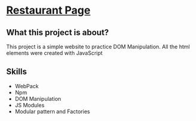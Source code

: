 <h1><a href="https://kaiopratess.github.io/restaurant-page/">Restaurant Page</a></h1>

<h2>What this project is about?</h2>
<p>This project is a simple website to practice DOM Manipulation. All the html elements were created with JavaScript</p>

<h2>Skills</h2>
<ul>
  <li>WebPack</li>
  <li>Npm</li>
  <li>DOM Manipulation</li>
  <li>JS Modules</li>
  <li>Modular pattern and Factories</li>
</ul>
